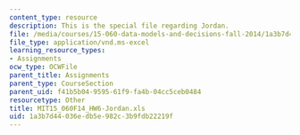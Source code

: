 ```yaml
---
content_type: resource
description: This is the special file regarding Jordan.
file: /media/courses/15-060-data-models-and-decisions-fall-2014/1a3b7d44036edb5e982c3b9fdb22219f_MIT15_060F14_HW6-Jordan.xls
file_type: application/vnd.ms-excel
learning_resource_types:
- Assignments
ocw_type: OCWFile
parent_title: Assignments
parent_type: CourseSection
parent_uid: f41b5b04-9595-61f9-fa4b-04cc5ceb0484
resourcetype: Other
title: MIT15_060F14_HW6-Jordan.xls
uid: 1a3b7d44-036e-db5e-982c-3b9fdb22219f
---
```

